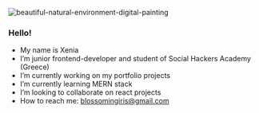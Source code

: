 ![beautiful-natural-environment-digital-painting](https://user-images.githubusercontent.com/102720711/188448760-c93be462-f183-4700-a8d4-06d3b7651a29.jpg)

 ### Hello!
  
- My name is Xenia
- I’m junior frontend-developer and student of Social Hackers Academy (Greece)
- I’m currently working on my portfolio projects
- I’m currently learning MERN stack
- I’m looking to collaborate on react projects
- How to reach me: blossomingiris@gmail.com
